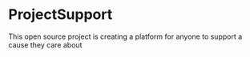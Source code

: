 # ProjectSupport
This open source project is creating a platform for anyone to support a cause they care about
